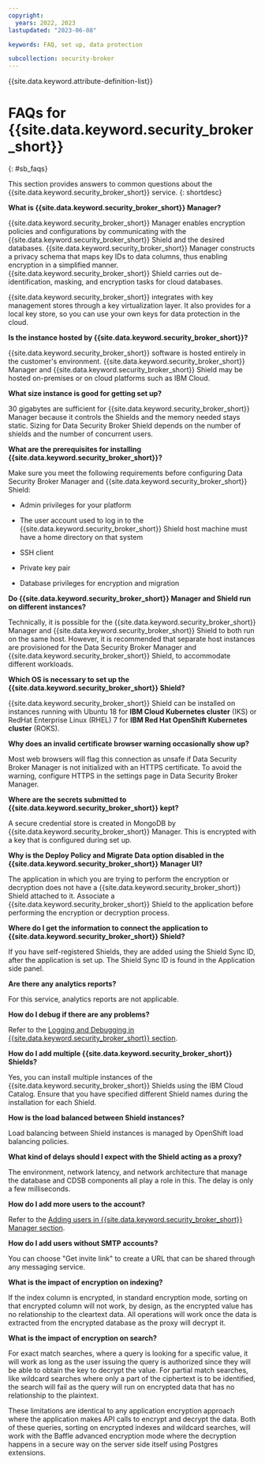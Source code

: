 ```yaml
---
copyright:
  years: 2022, 2023
lastupdated: "2023-06-08"

keywords: FAQ, set up, data protection

subcollection: security-broker
---
```


{{site.data.keyword.attribute-definition-list}}

# FAQs for {{site.data.keyword.security_broker_short}}
{: #sb_faqs}

This section provides answers to common questions about the {{site.data.keyword.security_broker_short}} service.
{: shortdesc}

**What is {{site.data.keyword.security_broker_short}} Manager?**

{{site.data.keyword.security_broker_short}} Manager enables encryption policies and
configurations by communicating with the {{site.data.keyword.security_broker_short}} Shield and
the desired databases. {{site.data.keyword.security_broker_short}} Manager constructs a privacy
schema that maps key IDs to data columns, thus enabling encryption in a
simplified manner. {{site.data.keyword.security_broker_short}} Shield carries out
de-identification, masking, and encryption tasks for cloud databases.

{{site.data.keyword.security_broker_short}} integrates with key management stores through a key
virtualization layer. It also provides for a local key store, so you can
use your own keys for data protection in the cloud.

**Is the instance hosted by {{site.data.keyword.security_broker_short}}?**

{{site.data.keyword.security_broker_short}} software is hosted entirely in the customer's
environment. {{site.data.keyword.security_broker_short}} Manager and {{site.data.keyword.security_broker_short}}
Shield may be hosted on-premises or on cloud platforms such as IBM
Cloud.

**What size instance is good for getting set up?**

30 gigabytes are sufficient for {{site.data.keyword.security_broker_short}} Manager because it
controls the Shields and the memory needed stays static. Sizing for Data
Security Broker Shield depends on the number of shields and the number
of concurrent users.

**What are the prerequisites for installing {{site.data.keyword.security_broker_short}}?**

Make sure you meet the following requirements before configuring Data
Security Broker Manager and {{site.data.keyword.security_broker_short}} Shield:

- Admin privileges for your platform

- The user account used to log in to the {{site.data.keyword.security_broker_short}} Shield host machine must have a home directory on that system

- SSH client

- Private key pair

- Database privileges for encryption and migration

**Do {{site.data.keyword.security_broker_short}} Manager and Shield run on different instances?**

Technically, it is possible for the {{site.data.keyword.security_broker_short}} Manager and
{{site.data.keyword.security_broker_short}} Shield to both run on the same host. However, it is
recommended that separate host instances are provisioned for the Data
Security Broker Manager and {{site.data.keyword.security_broker_short}} Shield, to accommodate
different workloads.

**Which OS is necessary to set up the {{site.data.keyword.security_broker_short}} Shield?**

{{site.data.keyword.security_broker_short}} Shield can be installed on instances running with
Ubuntu 18 for **IBM Cloud Kubernetes cluster** (IKS) or RedHat
Enterprise Linux (RHEL) 7 for **IBM Red Hat OpenShift Kubernetes
cluster** (ROKS).

**Why does an invalid certificate browser warning occasionally show up?**

Most web browsers will flag this connection as unsafe if Data Security
Broker Manager is not initialized with an HTTPS certificate. To avoid
the warning, configure HTTPS in the settings page in Data Security
Broker Manager.

**Where are the secrets submitted to {{site.data.keyword.security_broker_short}} kept?**

A secure credential store is created in MongoDB by {{site.data.keyword.security_broker_short}}
Manager. This is encrypted with a key that is configured during set up.

**Why is the Deploy Policy and Migrate Data option disabled in the {{site.data.keyword.security_broker_short}} Manager UI?**

The application in which you are trying to perform the encryption or decryption does not have a {{site.data.keyword.security_broker_short}} Shield attached to it. Associate a {{site.data.keyword.security_broker_short}} Shield to the application before performing the encryption or decryption process.

**Where do I get the information to connect the application to {{site.data.keyword.security_broker_short}} Shield?**

If you have self-registered Shields, they are added using the Shield Sync ID, after the application is set up. The Shield Sync ID is found in the Application side panel. 

**Are there any analytics reports?**

For this service, analytics reports are not applicable. 

**How do I debug if there are any problems?**

Refer to the [Logging and Debugging in {{site.data.keyword.security_broker_short}} section](/docs/security-broker?topic=security-broker-sb_logging).

**How do I add multiple {{site.data.keyword.security_broker_short}} Shields?**

Yes, you can install multiple instances of the {{site.data.keyword.security_broker_short}} Shields using the IBM Cloud Catalog. Ensure that you have specified different Shield names during the installation for each Shield.

**How is the load balanced between Shield instances?**

Load balancing between Shield instances is managed by OpenShift load balancing policies. 

**What kind of delays should I expect with the Shield acting as a proxy?**

The environment, network latency, and network architecture that manage the database and CDSB components all play a role in this. The delay is only a few milliseconds.

**How do I add more users to the account?**

Refer to the [Adding users in {{site.data.keyword.security_broker_short}} Manager section](/docs/security-broker?topic=security-broker-sb_adding_users).

**How do I add users without SMTP accounts?**

You can choose "Get invite link" to create a URL that can be shared through any messaging service. 

**What is the impact of encryption on indexing?**

If the index column is encrypted, in standard encryption mode, sorting on that encrypted column will not work, by design, as the encrypted value has no relationship to the cleartext data.  All operations will work once the data is extracted from the encrypted database as the proxy will decrypt it.

**What is the impact of encryption on search?**

For exact match searches, where a query is looking for a specific value, it will work as long as the user issuing the query is authorized since they will be able to obtain the key to decrypt the value.
For partial match searches, like wildcard searches where only a part of the ciphertext is to be identified, the search will fail as the query will run on encrypted data that has no relationship to the plaintext. 

These limitations are identical to any application encryption approach where the application makes API calls to encrypt and decrypt the data.  Both of these queries, sorting on encrypted indexes and wildcard searches, will work with the Baffle advanced encryption mode where the decryption happens in a secure way on the server side itself using Postgres extensions.


